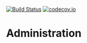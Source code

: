 [![Build Status](https://api.travis-ci.org/symbiote-h2020/Administration.svg?branch=staging)](https://api.travis-ci.org/symbiote-h2020/Administration)
[![codecov.io](https://codecov.io/github/symbiote-h2020/Administration/branch/staging/graph/badge.svg)](https://codecov.io/github/symbiote-h2020/Administration)

# Administration


